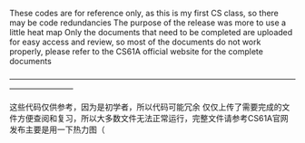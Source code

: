 These codes are for reference only, as this is my first CS class, so there may be code redundancies
The purpose of the release was more to use a little heat map
Only the documents that need to be completed are uploaded for easy access and review, so most of the documents do not work properly, please refer to the CS61A official website for the complete documents

————————————————————————————————————————————

这些代码仅供参考，因为是初学者，所以代码可能冗余
仅仅上传了需要完成的文件方便查阅和复习，所以大多数文件无法正常运行，完整文件请参考CS61A官网
发布主要是用一下热力图（
